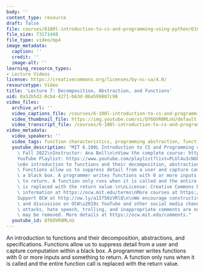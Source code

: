 ```yaml
---
body: ''
content_type: resource
draft: false
file: courses/6100l-introduction-to-cs-and-programming-using-python/6100l-lecture-7-multi_360p_16_9.mp4
file_size: 73171448
file_type: video/mp4
image_metadata:
  caption: ''
  credit: ''
  image-alt: ''
learning_resource_types:
- Lecture Videos
license: https://creativecommons.org/licenses/by-nc-sa/4.0/
resourcetype: Video
title: 'Lecture 7: Decomposition, Abstraction, and Functions'
uid: 0a52b5d2-0cb4-4271-b63d-86a599807c98
video_files:
  archive_url: ''
  video_captions_file: /courses/6-100l-introduction-to-cs-and-programming-using-python-fall-2022/1NWsD4yStlMPsvHXGgvg0oT1zF13vXErk_transcript.webvtt
  video_thumbnail_file: https://img.youtube.com/vi/Qf6OVR8MLnU/default.jpg
  video_transcript_file: /courses/6-100l-introduction-to-cs-and-programming-using-python-fall-2022/1NWsD4yStlMPsvHXGgvg0oT1zF13vXErk_transcript.pdf
video_metadata:
  video_speakers: ''
  video_tags: function characteristics, programming abstraction, function decomposition
  youtube_description: "MIT 6.100L Introduction to CS and Programming using Python,\
    \ Fall 2022\nInstructor: Ana Bell\n\nView the complete course: https://ocw.mit.edu/courses/6-100l-introduction-to-cs-and-programming-using-python-fall-2022/\n\
    YouTube Playlist: https://www.youtube.com/playlist?list=PLUl4u3cNGP62A-ynp6v6-LGBCzeH3VAQB\n\
    \nAn introduction to functions and their decomposition, abstractions, and specifications.\
    \ Functions allow us to suppress detail from a user and capture computation within\
    \ a black box. A programmer writes functions with 0 or more inputs and something\
    \ to return. A function only runs when it is called and the entire function call\
    \ is replaced with the return value.\n\nLicense: Creative Commons BY-NC-SA\nMore\
    \ information at https://ocw.mit.edu/terms\nMore courses at https://ocw.mit.edu\n\
    Support OCW at http://ow.ly/a1If50zVRlQ\n\nWe encourage constructive comments\
    \ and discussion on OCW\u2019s YouTube and other social media channels. Personal\
    \ attacks, hate speech, trolling, and inappropriate comments are not allowed and\
    \ may be removed. More details at https://ocw.mit.edu/comments."
  youtube_id: Qf6OVR8MLnU
---
```

An introduction to functions and their decomposition, abstractions, and specifications. Functions allow us to suppress detail from a user and capture computation within a black box. A programmer writes functions with 0 or more inputs and something to return. A function only runs when it is called and the entire function call is replaced with the return value.